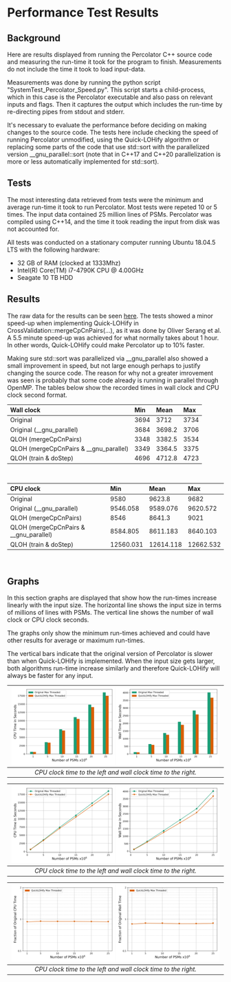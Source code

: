 

# Performance Test Results

## Background

Here are results displayed from running the Percolator C++ source code and measuring the run-time it took for the program to finish. Measurements do not include the time it took to load input-data.

Measurements was done by running the python script "SystemTest_Percolator_Speed.py". This script starts a child-process, which in this case is the Percolator executable and also pass on relevant inputs and flags. Then it captures the output which includes the run-time by re-directing pipes from stdout and stderr.

It's necessary to evaluate the performance before deciding on making changes to the source code. The tests here include checking the speed of running Percolator unmodified, using the Quick-LOHify algorithm or replacing some parts of the code that use std::sort with the parallelized version __gnu_parallel::sort (note that in C++17 and C++20 parallelization is more or less automatically implemented for std::sort).

## Tests

The most interesting data retrieved from tests were the minimum and average run-time it took to run Percolator. Most tests were repeted 10 or 5 times. The input data contained 25 million lines of PSMs. Percolator was compiled using C++14, and the time it took reading the input from disk was not accounted for.

All tests was conducted on a stationary computer running Ubuntu 18.04.5 LTS with the following hardware:
- 32 GB of RAM (clocked at 1333Mhz)
- Intel(R) Core(TM) i7-4790K CPU @ 4.00GHz
- Seagate 10 TB HDD

## Results

The raw data for the results can be seen [here](https://github.com/statisticalbiotechnology/and/tree/master/raw_data). The tests showed a minor speed-up when implementing Quick-LOHify in CrossValidation::mergeCpCnPairs(...), as it was done by Oliver Serang et al. A 5.5 minute speed-up was achieved for what normally takes about 1 hour. In other words, Quick-LOHify could make Percolator up to 10% faster.

Making sure std::sort was parallelized via __gnu_parallel also showed a small improvement in speed, but not large enough perhaps to justify changing the source code. The reason for why not a greater imrovement was seen is probably that some code already is running in parallel through OpenMP. The tables below show the recorded times in wall clock and CPU clock second format.


| Wall clock  | Min  | Mean | Max|
| :------------ |:---------------|:-----|:-----|
| Original       | 3694 | 3712 |   3734    |
| Original (__gnu_parallel)  | 3684  |    3698.2 |   3706    |
| QLOH (mergeCpCnPairs)       | 3348        |   3382.5 |   3534    |
| QLOH (mergeCpCnPairs & __gnu_parallel)       | 3349        |   3364.5 |   3375    |
| QLOH (train & doStep)  | 4696  |    4712.8 |   4723    |

<br/>

| CPU clock  | Min  | Mean | Max|
| :------------ |:---------------|:-----|:-----|
| Original       | 9580 | 9623.8 |   9682    |
| Original (__gnu_parallel)  | 9546.058  |    9589.076 |   9620.572    |
| QLOH (mergeCpCnPairs)       | 8546        |   8641.3 |   9021    |
| QLOH (mergeCpCnPairs & __gnu_parallel)       | 8584.805        |   8611.183 |   8640.103    |
| QLOH (train & doStep)  | 12560.031  | 12614.118 |   12662.532    |

<br/>

## Graphs

In this section graphs are displayed that show how the run-times increase linearly with the input size. The horizontal line shows the input size in terms of millions of lines with PSMs. The vertical line shows the number of wall clock or CPU clock seconds.

The graphs only show the minimum run-times achieved and could have other results for average or maximum run-times.

The vertical bars indicate that the original version of Percolator is slower than when Quick-LOHify is implemented. When the input size gets larger, both algorithms run-time increase similarly and therefore Quick-LOHify will always be faster for any input.




| <img src="./graphs/outGraphCPUBar.png" alt="drawing" width="49%"/>  <img src="./graphs/outGraphWallBar.png" alt="drawing" width="49%"/>  |
| :--: | 
| *CPU clock time to the left and wall clock time to the right.* |


| <img src="./graphs/outGraphCPULine.png" alt="drawing" width="49%"/>  <img src="./graphs/outGraphWallLine.png" alt="drawing" width="49%"/>  |
| :--: | 
| *CPU clock time to the left and wall clock time to the right.* |


| <img src="./graphs/outGraphCPURelative.png" alt="drawing" width="49%"/>  <img src="./graphs/outGraphWallRelative.png" alt="drawing" width="49%"/>  |
| :--: | 
| *CPU clock time to the left and wall clock time to the right.* |



